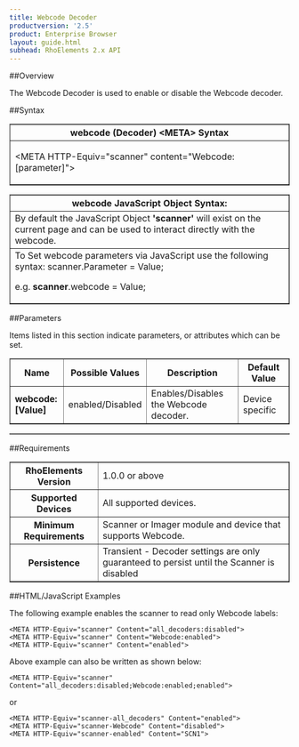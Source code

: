 ```yaml
---
title: Webcode Decoder
productversion: '2.5'
product: Enterprise Browser
layout: guide.html
subhead: RhoElements 2.x API
---
```


##Overview

The Webcode Decoder is used to enable or disable the Webcode decoder.

##Syntax

<table class="facelift" style="width:100%" border="1" padding="5px"> <tr><th class="tableHeading">webcode (Decoder) &lt;META&gt; Syntax
</th></tr><tr><td class="clsSyntaxCells clsOddRow"><p>&lt;META HTTP-Equiv="scanner" content="Webcode:[parameter]"&gt;</p></td></tr></table>
<table class="facelift" style="width:100%" border="1" padding="5px"> <tr><th class="tableHeading">webcode JavaScript Object Syntax:</th></tr><tr><td class="clsSyntaxCells clsOddRow">
By default the JavaScript Object <b>'scanner'</b> will exist on the current page and can be used to interact directly with the webcode.
</td></tr><tr><td class="clsSyntaxCells clsEvenRow">
To Set webcode parameters via JavaScript use the following syntax: scanner.Parameter = Value;
<P />e.g. <b>scanner</b>.webcode = Value;
</td></tr></table>

##Parameters


Items listed in this section indicate parameters, or attributes which can be set.
<table class="facelift" style="width:100%" border="1" padding="5px"> <col width="20%" /><col width="20%" /><col width="38%" /><col width="22%" /><tr><th class="tableHeading">Name</th><th class="tableHeading">Possible Values</th><th class="tableHeading">Description</th><th class="tableHeading">Default Value</th></tr><tr><td class="clsSyntaxCells clsOddRow"><b>webcode:[Value]
</b></td><td class="clsSyntaxCells clsOddRow">enabled/Disabled</td><td class="clsSyntaxCells clsOddRow">Enables/Disables the Webcode decoder.</td><td class="clsSyntaxCells clsOddRow">Device specific</td></tr></table>
<table class="facelift" style="width:100%" border="1" padding="5px"> <col width="78%" /><col width="8%" /><col width="1%" /><col width="5%" /><col width="1%" /><col width="5%" /><col width="2%" /></table>





##Requirements

<table class="facelift" style="width:100%" border="1" padding="5px"> <tr><th class="tableHeading">RhoElements Version</th><td class="clsSyntaxCell clsEvenRow">1.0.0 or above
</td></tr><tr><th class="tableHeading">Supported Devices</th><td class="clsSyntaxCell clsOddRow">All supported devices.</td></tr><tr><th class="tableHeading">Minimum Requirements</th><td class="clsSyntaxCell clsOddRow">Scanner or Imager module and device that supports Webcode.</td></tr><tr><th class="tableHeading">Persistence</th><td class="clsSyntaxCell clsEvenRow">Transient - Decoder settings are only guaranteed to persist until the Scanner is disabled</td></tr></table>


##HTML/JavaScript Examples

The following example enables the scanner to read only Webcode labels:

	<META HTTP-Equiv="scanner" Content="all_decoders:disabled">
	<META HTTP-Equiv="scanner" Content="Webcode:enabled">
	<META HTTP-Equiv="scanner" Content="enabled">
	
Above example can also be written as shown below:

	<META HTTP-Equiv="scanner" Content="all_decoders:disabled;Webcode:enabled;enabled">
	
or

	<META HTTP-Equiv="scanner-all_decoders" Content="enabled">
	<META HTTP-Equiv="scanner-Webcode" Content="disabled">
	<META HTTP-Equiv="scanner-enabled" Content="SCN1">
	





